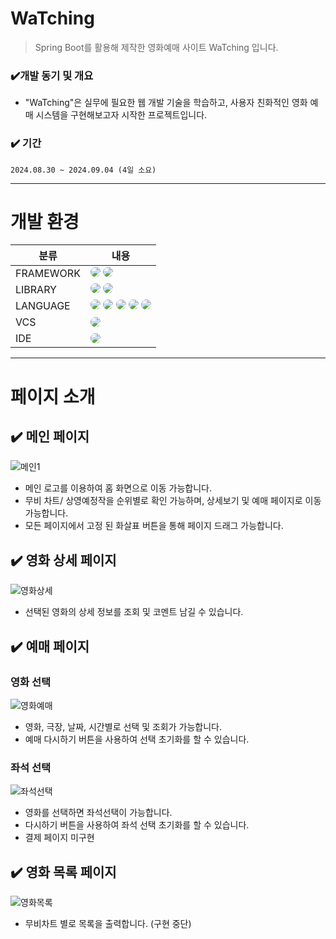 <!-- Heading -->

# WaTching

> Spring Boot를 활용해 제작한 영화예매 사이트 WaTching 입니다.<br>

### ✔️개발 동기 및 개요
- "WaTching"은 실무에 필요한 웹 개발 기술을 학습하고, 사용자 친화적인 영화 예매 시스템을 구현해보고자 시작한 프로젝트입니다. 


### ✔️ 기간
  `2024.08.30 ~ 2024.09.04 (4일 소요)`

***

# 개발 환경
<table>
  <thead>
    <tr>
      <th style="text-align: center;">분류</th>
      <th style="text-align: center;">내용</th>
    </tr>
  </thead>
  <tbody>
    <tr>
      <td>FRAMEWORK</td>
      <td><img src="https://img.shields.io/badge/spring boot-6DB33F?style=for-the-badge&logo=springboot&logoColor=white" style="border-radius:10px"> <img src="https://img.shields.io/badge/spring security-6DB33F?style=for-the-badge&logo=springsecurity&logoColor=white" style="border-radius:10px"> </td>
    </tr>
    <tr>
      <td>LIBRARY</td>
      <td><img src="https://img.shields.io/badge/gradle-02303A?style=for-the-badge&logo=gradle&logoColor=white" style="border-radius:10px"> <img src="https://img.shields.io/badge/jquery-0769AD?style=for-the-badge&logo=jquery&logoColor=white" style="border-radius:10px"> </td>
    </tr>
     <tr>
      <td>LANGUAGE</td>
      <td><img src="https://img.shields.io/badge/html5-E34F26?style=for-the-badge&logo=html5&logoColor=white" style="border-radius:10px"> <img src="https://img.shields.io/badge/css3-1572B6?style=for-the-badge&logo=css3&logoColor=white" style="border-radius:10px"> <img src="https://img.shields.io/badge/javascript-F7DF1E?style=for-the-badge&logo=javascript&logoColor=black" style="border-radius:10px">  <img src="https://img.shields.io/badge/java-DE8E2f?style=for-the-badge" style="border-radius:10px"> <img src="https://img.shields.io/badge/mysql-4479A1?style=for-the-badge&logo=mysql&logoColor=white" style="border-radius:10px"></td>
    </tr>
     <tr>
      <td>VCS</td>
      <td><img src="https://img.shields.io/badge/github-181717?style=for-the-badge&logo=github&logoColor=white" style="border-radius:10px"></td>
    </tr>
     <tr>
      <td>IDE</td>
      <td><img src="https://img.shields.io/badge/intellij idea-000000?style=for-the-badge&logo=intellijidea&logoColor=white" style="border-radius:10px"> </td>
    </tr>
  </tbody>
</table>


***
# 페이지 소개

## ✔️ 메인 페이지
![메인1](https://github.com/user-attachments/assets/0afba185-ebba-42a1-b50d-9a56230000be)
- 메인 로고를 이용하여 홈 화면으로 이동 가능합니다.
- 무비 차트/ 상영예정작을 순위별로 확인 가능하며, 상세보기 및 예매 페이지로 이동 가능합니다. 
- 모든 페이지에서 고정 된 화살표 버튼을 통해 페이지 드래그 가능합니다.


## ✔️ 영화 상세 페이지
![영화상세](https://github.com/user-attachments/assets/8357500e-bae6-46e6-9606-38c4baaee361)
- 선택된 영화의 상세 정보를 조회 및 코멘트 남길 수 있습니다. 


## ✔️ 예매 페이지
### 영화 선택
![영화예매](https://github.com/user-attachments/assets/ae67b0aa-02ed-4d30-b676-a00b731aee10)
- 영화, 극장, 날짜, 시간별로 선택 및 조회가 가능합니다.
- 예매 다시하기 버튼을 사용하여 선택 초기화를 할 수 있습니다. 

  
### 좌석 선택
![좌석선택](https://github.com/user-attachments/assets/0dd6dc7e-987a-4570-9318-9be2d71b9bb9)
- 영화를 선택하면 좌석선택이 가능합니다.
- 다시하기 버튼을 사용하여 좌석 선택 초기화를 할 수 있습니다. 
- 결제 페이지 미구현 


## ✔️ 영화 목록 페이지
![영화목록](https://github.com/user-attachments/assets/77722f2c-287f-4489-856b-4bad132091f1)
- 무비차트 별로 목록을 출력합니다. (구현 중단)







